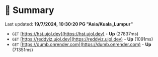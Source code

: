 # 📖 Summary
Last updated: **19/7/2024, 10:30:20 PG "Asia/Kuala_Lumpur"**

- `GET` [https://hst.ujol.dev](https://hst.ujol.dev) - **Up** (27837ms)
- `GET` [https://reddviz.ujol.dev](https://reddviz.ujol.dev) - **Up** (1091ms)
- `GET` [https://dumb.onrender.com](https://dumb.onrender.com) - **Up** (71351ms)
